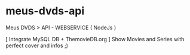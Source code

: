 # meus-dvds-api
Meus DVDS  > API - WEBSERVICE ( NodeJs )

[ Integrate MySQL DB + ThemovieDB.org ]
Show Movies and Series with perfect cover and infos ;)  
